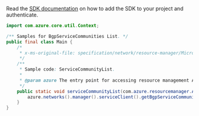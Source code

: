Read the [SDK documentation](https://github.com/Azure/azure-sdk-for-java/blob/azure-resourcemanager_2.15.0/sdk/resourcemanager/azure-resourcemanager/README.md) on how to add the SDK to your project and authenticate.

```java
import com.azure.core.util.Context;

/** Samples for BgpServiceCommunities List. */
public final class Main {
    /*
     * x-ms-original-file: specification/network/resource-manager/Microsoft.Network/stable/2021-05-01/examples/ServiceCommunityList.json
     */
    /**
     * Sample code: ServiceCommunityList.
     *
     * @param azure The entry point for accessing resource management APIs in Azure.
     */
    public static void serviceCommunityList(com.azure.resourcemanager.AzureResourceManager azure) {
        azure.networks().manager().serviceClient().getBgpServiceCommunities().list(Context.NONE);
    }
}
```
